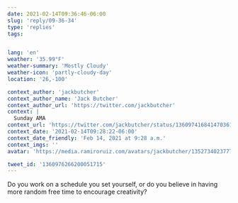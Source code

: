 ```yaml
---
date: 2021-02-14T09:36:46-06:00
slug: 'reply/09-36-34'
type: 'replies'
tags:


lang: 'en'
weather: '35.99°F'
weather-summary: 'Mostly Cloudy'
weather-icon: 'partly-cloudy-day'
location: '26,-100'

context_author: 'jackbutcher'
context_author_name: 'Jack Butcher'
context_author_url: 'https://twitter.com/jackbutcher'
context: |
  Sunday AMA
context_url: 'https://twitter.com/jackbutcher/status/1360974168414703618?s=12'
context_date: '2021-02-14T09:28:22-06:00'
context_date_friendly: 'Feb 14, 2021 at 9:28 a.m.'
context_imgs: ''
avatar: 'https://media.ramiroruiz.com/avatars/jackbutcher/1352734023777460226/i3J_pwBz_bigger.jpg'

tweet_id: '1360976266200051715'
---
```

Do you work on a schedule you set yourself, or do you believe in having more random free time to encourage creativity?